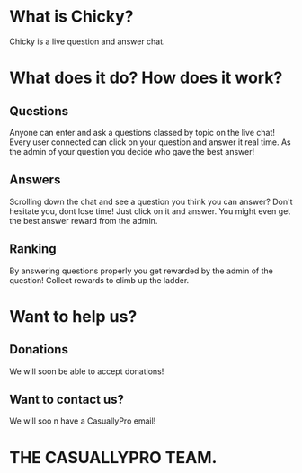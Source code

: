 # What is Chicky?

Chicky is a live question and answer chat. 

# What does it do? How does it work?

## Questions 

Anyone can enter and ask a questions classed by topic on the live chat!
Every user connected can click on your question and answer it real time.
As the admin of your question you decide who gave the best answer!

## Answers

Scrolling down the chat and see a question you think you can answer?
Don't hesitate you, dont lose time! Just click on it and answer.
You might even get the best answer reward from the admin.

## Ranking 

By answering questions properly you get rewarded by the admin of the question!
Collect rewards to climb up the ladder.

# Want to help us?

## Donations
 
We will soon be able to accept donations!

## Want to contact us?

We will soo n have a CasuallyPro email!


# THE CASUALLYPRO TEAM.
